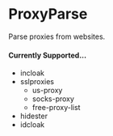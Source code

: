 # ProxyParse
Parse proxies from websites.

#### Currently Supported...
* incloak
* sslproxies
  - us-proxy
  - socks-proxy
  - free-proxy-list
* hidester
* idcloak
